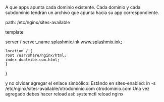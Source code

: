 A que apps apunta cada dominio existente.
Cada dominio y cada subdominio tendrán un archivo que apunta hacia su app correspondiente.

path: /etc/nginx/sites-available

template:

server {
    server_name splashmix.ink www.splashmix.ink;

    location / {
	root /usr/share/nginx/html;
	index dualvibe.com.html;
    }
}

y no olvidar agregar el enlace simbólico: 
Estándo en sites-enabled:
ln -s /etc/nginx/sites-available/otrodominio.com otrodominio.com
Una vez agregado debes hacer reload así: systemctl reload nginx
